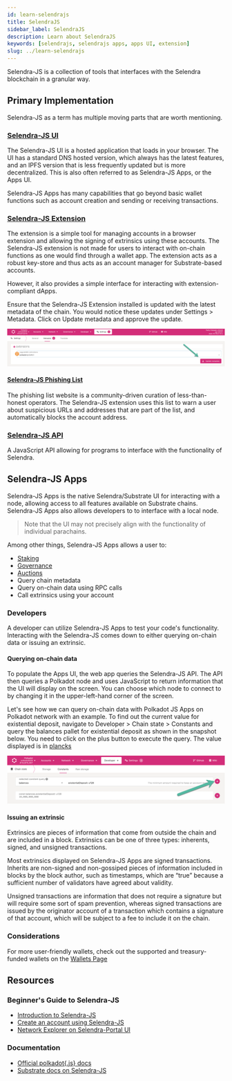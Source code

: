 ```yaml
---
id: learn-selendrajs
title: SelendraJS
sidebar_label: SelendraJS
description: Learn about SelendraJS
keywords: [selendrajs, selendrajs apps, apps UI, extension]
slug: ../learn-selendrajs
---
```


<!-- This page is a WIP -->
<!-- The first version of this page takes motivation from Emre's ELI5 on Selendra-JS -->

Selendra-JS is a collection of tools that interfaces with the Selendra blockchain in a granular way.

## Primary Implementation

Selendra-JS as a term has multiple moving parts that are worth mentioning.

### [Selendra-JS UI](https://js.selendra.org/)

The Selendra-JS UI is a hosted application that loads in your browser. The UI has a standard DNS
hosted version, which always has the latest features, and an IPFS version that is less frequently
updated but is more decentralized. This is also often referred to as Selendra-JS Apps, or the Apps
UI.

Selendra-JS Apps has many capabilities that go beyond basic wallet functions such as account
creation and sending or receiving transactions.

### [Selendra-JS Extension](https://js.selendra.org/extension/)

The extension is a simple tool for managing accounts in a browser extension and allowing the signing
of extrinsics using these accounts. The Selendra-JS extension is not made for users to interact with
on-chain functions as one would find through a wallet app. The extension acts as a robust key-store
and thus acts as an account manager for Substrate-based accounts.

However, it also provides a simple interface for interacting with extension-compliant dApps.

Ensure that the Selendra-JS Extension installed is updated with the latest metadata of the chain.
You would notice these updates under Settings > Metadata. Click on Update metadata and approve the
update.

![update metadata](../assets/update-metadata.png)

#### [Selendra-JS Phishing List](https:/js.selendra.org/phishing/)

The phishing list website is a community-driven curation of less-than-honest operators. The
Selendra-JS extension uses this list to warn a user about suspicious URLs and addresses that are
part of the list, and automatically blocks the account address.

### [Selendra-JS API](https://github.com/selendra/selendrajs-api)

A JavaScript API allowing for programs to interface with the functionality of Selendra.

## Selendra-JS Apps

Selendra-JS Apps is the native Selendra/Substrate UI for interacting with a node, allowing
access to all features available on Substrate chains. Selendra-JS Apps also allows developers to to
interface with a local node.

> Note that the UI may not precisely align with the functionality of individual parachains.

Among other things, Selendra-JS Apps allows a user to:

- [Staking](learn-staking.md)
- [Governance](learn-governance.md)
- [Auctions](learn-auction.md)
- Query chain metadata
- Query on-chain data using RPC calls
- Call extrinsics using your account

### Developers

A developer can utilize Selendra-JS Apps to test your code's functionality. Interacting with the
Selendra-JS comes down to either querying on-chain data or issuing an extrinsic.

#### Querying on-chain data

To populate the Apps UI, the web app queries the Selendra-JS API. The API then queries a Polkadot
node and uses JavaScript to return information that the UI will display on the screen. You can
choose which node to connect to by changing it in the upper-left-hand corner of the screen.

Let's see how we can query on-chain data with Polkadot JS Apps on Polkadot network with an example.
To find out the current value for existential deposit, navigate to Developer > Chain state >
Constants and query the balances pallet for existential deposit as shown in the snapshot below. You
need to click on the plus button to execute the query. The value displayed is in
[plancks](learn-DOT#polkadot)

![query chain state](../assets/chain-state-constant.png)

#### Issuing an extrinsic

Extrinsics are pieces of information that come from outside the chain and are included in a block.
Extrinsics can be one of three types: inherents, signed, and unsigned transactions.

Most extrinsics displayed on Selendra-JS Apps are signed transactions. Inherits are non-signed and
non-gossiped pieces of information included in blocks by the block author, such as timestamps, which
are “true” because a sufficient number of validators have agreed about validity.

Unsigned transactions are information that does not require a signature but will require some sort
of spam prevention, whereas signed transactions are issued by the originator account of a
transaction which contains a signature of that account, which will be subject to a fee to include it
on the chain.

### Considerations

For more user-friendly wallets, check out the supported and treasury-funded wallets on the
[Wallets Page](../build/build-wallets.md)

## Resources

### Beginner's Guide to Selendra-JS

- [Introduction to Selendra-JS](https://www.youtube.com/watch?v=4EQqwGFV1D8)
- [Create an account using Selendra-JS](https://www.youtube.com/watch?v=sy7lvAqyzkY)
- [Network Explorer on Selendra-Portal UI](https://www.youtube.com/watch?v=g4b4IWR6OrE)

### Documentation

- [Official polkadot{.js} docs](https://selendra.js.org/docs/)
- [Substrate docs on Selendra-JS](https://docs.substrate.io/reference/command-line-tools/polkadot-apps/)
